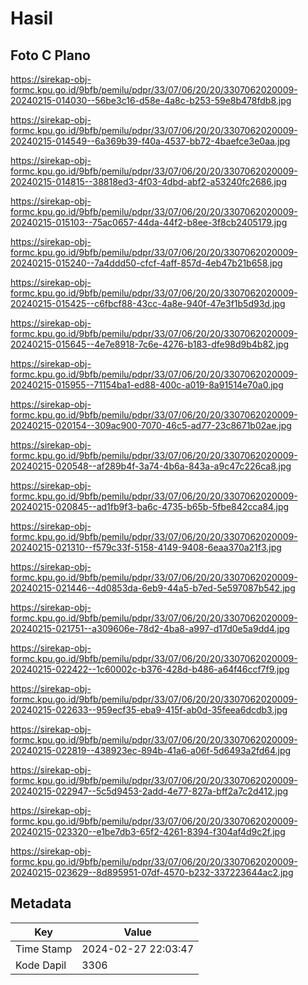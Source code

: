 # Hasil

## Foto C Plano

https://sirekap-obj-formc.kpu.go.id/9bfb/pemilu/pdpr/33/07/06/20/20/3307062020009-20240215-014030--56be3c16-d58e-4a8c-b253-59e8b478fdb8.jpg

https://sirekap-obj-formc.kpu.go.id/9bfb/pemilu/pdpr/33/07/06/20/20/3307062020009-20240215-014549--6a369b39-f40a-4537-bb72-4baefce3e0aa.jpg

https://sirekap-obj-formc.kpu.go.id/9bfb/pemilu/pdpr/33/07/06/20/20/3307062020009-20240215-014815--38818ed3-4f03-4dbd-abf2-a53240fc2686.jpg

https://sirekap-obj-formc.kpu.go.id/9bfb/pemilu/pdpr/33/07/06/20/20/3307062020009-20240215-015103--75ac0657-44da-44f2-b8ee-3f8cb2405179.jpg

https://sirekap-obj-formc.kpu.go.id/9bfb/pemilu/pdpr/33/07/06/20/20/3307062020009-20240215-015240--7a4ddd50-cfcf-4aff-857d-4eb47b21b658.jpg

https://sirekap-obj-formc.kpu.go.id/9bfb/pemilu/pdpr/33/07/06/20/20/3307062020009-20240215-015425--c6fbcf88-43cc-4a8e-940f-47e3f1b5d93d.jpg

https://sirekap-obj-formc.kpu.go.id/9bfb/pemilu/pdpr/33/07/06/20/20/3307062020009-20240215-015645--4e7e8918-7c6e-4276-b183-dfe98d9b4b82.jpg

https://sirekap-obj-formc.kpu.go.id/9bfb/pemilu/pdpr/33/07/06/20/20/3307062020009-20240215-015955--71154ba1-ed88-400c-a019-8a91514e70a0.jpg

https://sirekap-obj-formc.kpu.go.id/9bfb/pemilu/pdpr/33/07/06/20/20/3307062020009-20240215-020154--309ac900-7070-46c5-ad77-23c8671b02ae.jpg

https://sirekap-obj-formc.kpu.go.id/9bfb/pemilu/pdpr/33/07/06/20/20/3307062020009-20240215-020548--af289b4f-3a74-4b6a-843a-a9c47c226ca8.jpg

https://sirekap-obj-formc.kpu.go.id/9bfb/pemilu/pdpr/33/07/06/20/20/3307062020009-20240215-020845--ad1fb9f3-ba6c-4735-b65b-5fbe842cca84.jpg

https://sirekap-obj-formc.kpu.go.id/9bfb/pemilu/pdpr/33/07/06/20/20/3307062020009-20240215-021310--f579c33f-5158-4149-9408-6eaa370a21f3.jpg

https://sirekap-obj-formc.kpu.go.id/9bfb/pemilu/pdpr/33/07/06/20/20/3307062020009-20240215-021446--4d0853da-6eb9-44a5-b7ed-5e597087b542.jpg

https://sirekap-obj-formc.kpu.go.id/9bfb/pemilu/pdpr/33/07/06/20/20/3307062020009-20240215-021751--a309606e-78d2-4ba8-a997-d17d0e5a9dd4.jpg

https://sirekap-obj-formc.kpu.go.id/9bfb/pemilu/pdpr/33/07/06/20/20/3307062020009-20240215-022422--1c60002c-b376-428d-b486-a64f46ccf7f9.jpg

https://sirekap-obj-formc.kpu.go.id/9bfb/pemilu/pdpr/33/07/06/20/20/3307062020009-20240215-022633--959ecf35-eba9-415f-ab0d-35feea6dcdb3.jpg

https://sirekap-obj-formc.kpu.go.id/9bfb/pemilu/pdpr/33/07/06/20/20/3307062020009-20240215-022819--438923ec-894b-41a6-a06f-5d6493a2fd64.jpg

https://sirekap-obj-formc.kpu.go.id/9bfb/pemilu/pdpr/33/07/06/20/20/3307062020009-20240215-022947--5c5d9453-2add-4e77-827a-bff2a7c2d412.jpg

https://sirekap-obj-formc.kpu.go.id/9bfb/pemilu/pdpr/33/07/06/20/20/3307062020009-20240215-023320--e1be7db3-65f2-4261-8394-f304af4d9c2f.jpg

https://sirekap-obj-formc.kpu.go.id/9bfb/pemilu/pdpr/33/07/06/20/20/3307062020009-20240215-023629--8d895951-07df-4570-b232-337223644ac2.jpg


## Metadata

| Key        | Value               |
| ---------- | ------------------- |
| Time Stamp | 2024-02-27 22:03:47 |
| Kode Dapil | 3306                |



